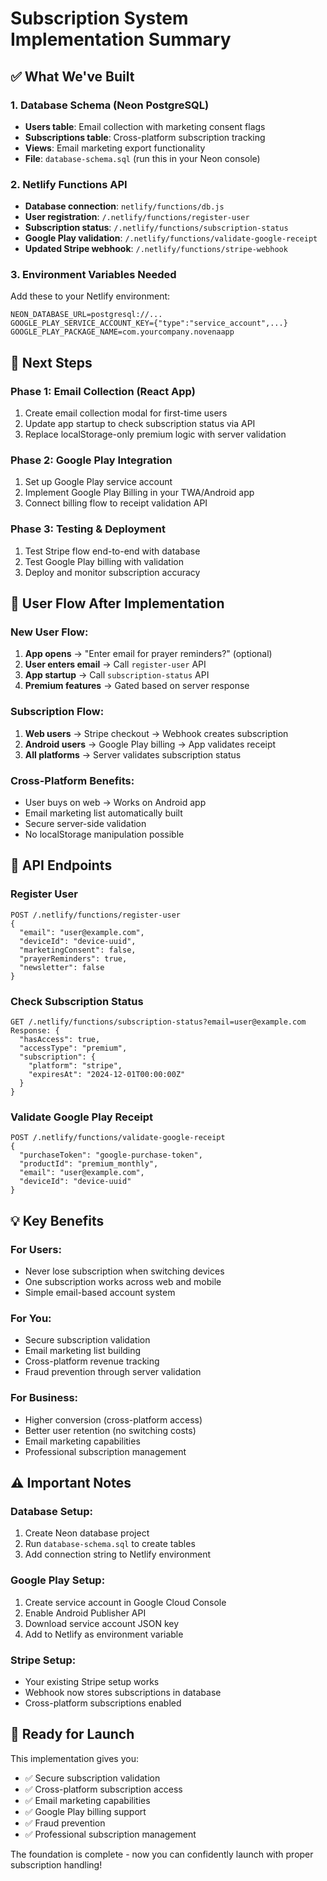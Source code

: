 # Subscription System Implementation Summary

## ✅ What We've Built

### 1. Database Schema (Neon PostgreSQL)
- **Users table**: Email collection with marketing consent flags
- **Subscriptions table**: Cross-platform subscription tracking
- **Views**: Email marketing export functionality
- **File**: `database-schema.sql` (run this in your Neon console)

### 2. Netlify Functions API
- **Database connection**: `netlify/functions/db.js`
- **User registration**: `/.netlify/functions/register-user`
- **Subscription status**: `/.netlify/functions/subscription-status`
- **Google Play validation**: `/.netlify/functions/validate-google-receipt`
- **Updated Stripe webhook**: `/.netlify/functions/stripe-webhook`

### 3. Environment Variables Needed
Add these to your Netlify environment:
```
NEON_DATABASE_URL=postgresql://...
GOOGLE_PLAY_SERVICE_ACCOUNT_KEY={"type":"service_account",...}
GOOGLE_PLAY_PACKAGE_NAME=com.yourcompany.novenaapp
```

## 🔧 Next Steps

### Phase 1: Email Collection (React App)
1. Create email collection modal for first-time users
2. Update app startup to check subscription status via API
3. Replace localStorage-only premium logic with server validation

### Phase 2: Google Play Integration
1. Set up Google Play service account
2. Implement Google Play Billing in your TWA/Android app
3. Connect billing flow to receipt validation API

### Phase 3: Testing & Deployment
1. Test Stripe flow end-to-end with database
2. Test Google Play billing with validation
3. Deploy and monitor subscription accuracy

## 📱 User Flow After Implementation

### New User Flow:
1. **App opens** → "Enter email for prayer reminders?" (optional)
2. **User enters email** → Call `register-user` API
3. **App startup** → Call `subscription-status` API
4. **Premium features** → Gated based on server response

### Subscription Flow:
1. **Web users** → Stripe checkout → Webhook creates subscription
2. **Android users** → Google Play billing → App validates receipt
3. **All platforms** → Server validates subscription status

### Cross-Platform Benefits:
- User buys on web → Works on Android app
- Email marketing list automatically built
- Secure server-side validation
- No localStorage manipulation possible

## 🎯 API Endpoints

### Register User
```
POST /.netlify/functions/register-user
{
  "email": "user@example.com",
  "deviceId": "device-uuid",
  "marketingConsent": false,
  "prayerReminders": true,
  "newsletter": false
}
```

### Check Subscription Status
```
GET /.netlify/functions/subscription-status?email=user@example.com
Response: {
  "hasAccess": true,
  "accessType": "premium",
  "subscription": {
    "platform": "stripe",
    "expiresAt": "2024-12-01T00:00:00Z"
  }
}
```

### Validate Google Play Receipt
```
POST /.netlify/functions/validate-google-receipt
{
  "purchaseToken": "google-purchase-token",
  "productId": "premium_monthly",
  "email": "user@example.com",
  "deviceId": "device-uuid"
}
```

## 💡 Key Benefits

### For Users:
- Never lose subscription when switching devices
- One subscription works across web and mobile
- Simple email-based account system

### For You:
- Secure subscription validation
- Email marketing list building
- Cross-platform revenue tracking
- Fraud prevention through server validation

### For Business:
- Higher conversion (cross-platform access)
- Better user retention (no switching costs)
- Email marketing capabilities
- Professional subscription management

## ⚠️ Important Notes

### Database Setup:
1. Create Neon database project
2. Run `database-schema.sql` to create tables
3. Add connection string to Netlify environment

### Google Play Setup:
1. Create service account in Google Cloud Console
2. Enable Android Publisher API
3. Download service account JSON key
4. Add to Netlify as environment variable

### Stripe Setup:
- Your existing Stripe setup works
- Webhook now stores subscriptions in database
- Cross-platform subscriptions enabled

## 🚀 Ready for Launch

This implementation gives you:
- ✅ Secure subscription validation
- ✅ Cross-platform subscription access
- ✅ Email marketing capabilities
- ✅ Google Play billing support
- ✅ Fraud prevention
- ✅ Professional subscription management

The foundation is complete - now you can confidently launch with proper subscription handling!
